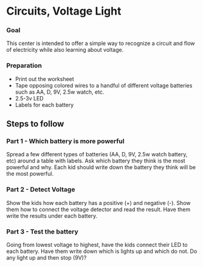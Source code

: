
# Circuits, Voltage Light

### Goal
This center is intended to offer a simple way to recognize a circuit and flow
of electricity while also learning about voltage.

### Preparation
* Print out the worksheet
* Tape opposing colored wires to a handful of different voltage batteries such
as AA, D, 9V, 2.5w watch, etc.
* 2.5-3v LED
* Labels for each battery

## Steps to follow

### Part 1 - Which battery is more powerful
Spread a few different types of batteries (AA, D, 9V, 2.5w watch battery, etc)
around a table with labels.  Ask which battery they think is the most powerful
and why.  Each kid should write down the battery they think will be the most
powerful.

### Part 2 - Detect Voltage
Show the kids how each battery has a positive (+) and negative (-).  Show them
how to connect the voltage detector and read the result.  Have them write the
results under each battery.

### Part 3 - Test the battery
Going from lowest voltage to highest, have the kids connect their LED to each
battery.  Have them write down which is lights up and which do not.  Do any
light up and then stop (9V)?
